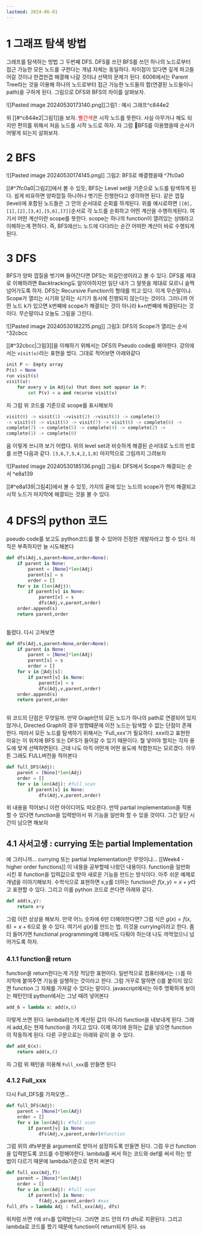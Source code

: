 ```yaml
---
lastmod: 2024-06-01
---
```

# 1 그래프 탐색 방법
그래프를 탐색하는 방법 그 두번째 DFS. DFS를 쓰던 BFS를 쓰던 하나의 노드로부터 접근 가능한 모든 노드를 구한다는 개념 자체는 동일하다. 차이점이 있다면 깊게 파고들어갈 것이냐 한겹한겹 해결해 나갈 것이냐 선택의 문제가 된다. 6006에서는 Parent Tree라는 것을 이용해 하나의 노드로부터 접근 가능한 노드들의 합(연결된 노드들이니 path)을 구하게 된다. 그림으로 DFS와 BFS의 차이를 살펴보자.

![[Pasted image 20240530173140.png]]그림1 : 예시 그래프^c844e2

위 [[#^c844e2|그림1]]을 보자. <a style="color:red">빨간색</a>은 시작 노드를 뜻한다. 사실 아무거나 해도 되지만 편의를 위해서 처음 노드를 시작 노드로 하자. 자 그럼 BFS를 이용했을때 순서가 어떻게 되는지 살펴보자. 

# 2 BFS

![[Pasted image 20240530174145.png]]
그림2: BFS로 해결했을때 ^7fc0a0

[[#^7fc0a0|그림2]]에서 볼 수 있듯, BFS는 Level set을 기준으로 노드를 탐색하게 된다. 쉽게 비유하면 양파껍질 하나하나 벗기든 진행한다고 생각하면 된다. 같은 껍질(level)에 포함된 노드들은 그 안의 순서대로 순회를 하게된다. 위를 예시로하면 `[[0],[1],[2],[3,4],[5,6],[7]]`순서로 각 노드를 순회하고 어떤 계산을 수행하게된다. 여기서 어떤 계산이란 scope를 뜻한다. scope는 하나의 function이 열려있는 상태라고 이해하는게 편하다. 즉, BFS에선느 노드에 다다라는 순간 어떠한 계산이 바로 수행되게 된다. 

# 3 DFS
BFS가 양파 껍질을 벗기며 들어간다면 DFS는 외길인생이라고 볼 수 있다. DFS를 제대로 이해하려면 Backtracking도 알아야하지만 일단 내가 그 말뜻을 제대로 모르니 슬쩍 넘어가도록 하자. DFS는 Recursive Function의 형태를 띄고 있다. 이게 무슨말이냐. Scope가 열리는 시기와 닫히는 시기가 동시에 진행되지 않는다는 것이다. 그러니까 어떤 노드 k가 있으면 k번째에 scope가 해결되는 것이 아니라 k+n번째에 해결된다는 것이다. 무슨말이냐 오늘도 그림을 그린다.

![[Pasted image 20240530182215.png]]
그림3: DFS의 Scope가 열리는 순서 ^32cbcc

[[#^32cbcc|그림3]]을 이해하기 위해서는 DFS의 Pseudo code를 봐야한다. 강의에서는 `visit(u)`라는 표현을 썼다. 그대로 적어보면 아래와같다
```python
init P <- Empty array
P(s) = None
run visit(s)
visit(u):
	for every v in Adj(u) that does not appear in P:
		set P(v) = u and recurse visit(v)
```

자 그럼 위 코드를 기준으로 scope를 표시해보자
```python
visit(0) -> visit(1) ->visit(2) ->visit(3) -> complete(3) 
-> visit(4) -> visit(5) -> visit(7) -> visit(6) -> complete(6) ->
complete(7) -> complete(5) -> complete(4) -> complete(2) ->
complete(1) -> complete(0)
```

음 이렇게 쓰니까 보기 어렵다. 위의 level set과 비슷하게 해결된 순서대로 노드의 번호를 쓰면 다음과 같다. `[3,6,7,5,4,2,1,0]` 마지막으로 그림까지 그려보자

![[Pasted image 20240530185136.png]]
그림4: DFS에서 Scope가 해결되는 순서 ^e8a139

[[#^e8a139|그림4]]에서 볼 수 있듯, 가지의 끝에 있는 노드의 scope가 먼저 해결되고 시작 노드가 마지막에 해결되는 것을 볼  수 있다.

# 4 DFS의 python 코드
pseudo code를 보고도 python코드를 짤 수 있어야 진정한 개발자라고 할 수 있다. 아직은 부족하지만 늘 시도해본다

```python
def dfs(Adj,s,parent=None,order=None):
	if parent is None:
		parent = [None]*len(Adj)
		parent[s] = s
		order = []
	for v in (len(Adj)):
		if parent[v] is None:
			parent[v] = s
			dfs(Adj,v,parent,order)
	order.append(s)
	return parent,order
		
```

틀렸다. 다시 고쳐보면
```python
def dfs(Adj,s,parent=None,order=None):
	if parent is None:
		parent = [None]*len(Adj)
		parent[s] = s
		order = []
	for v in Adj[s]:
		if parent[v] is None:
			parent[v] = s
			dfs(Adj,v,parent,order)
	order.append(s)
	return parent,order
		
```

위 코드의 단점은 무엇일까. 만약 Graph안의 모든 노드가 하나의 path로 연결되어 있지 않거나, Directed Graph의 경우 방향떄문에 이전 노드는 탐색할 수 없는 단점이 존재한다. 따라서 모든 노드를 탐색하기 위해서는 'Full_xxx'가 필요하다. xxx라고 표현한 이유는 이 위치에 BFS 또는 DFS가 들어갈 수 있기 때문이다. 뭘 넣어야 할지는 각자 용도에 맞게 선택하면된다. 근데 나도 아직 어떤게 어떤 용도에 적합한지는 모르겠다. 아무튼 그래도 FULL버전을 적어본다


```python
def full_DFS(Adj):
	parent = [None]*len(Adj)
	order = []
	for v in len(Adj): #full scan
		if parent[v] is None:
			dfs(Adj,v,parent,order)
```

위 내용을 적어보니 이런 아이디어도 떠오른다. 만약 partial implementation을 적용할 수 있다면 function을 입력받아서 위 기능을 일반화 할 수 있을 것이다. 그건 일단 시간이 남으면 해보자

## 4.1 사서고생 : currying 또는 partial Implementation

에 그러니까... currying 또는 partial Implementation은 무엇이냐... [[Week4 - higher order functions]] 이 내용을 공부할때 나왔던 내용이다. function을 일반화 시킨 후 function을 입력값으로 받아 새로운 기능을 만드는 방식이다. 아주 쉬운 예제로 개념을 이야기해보자. 
수학식으로 표현하면 x,y를 더하는 function은 $f(x,y) = x+y$라고 표현할 수 있다. 그리고 이를 python 코드로 쓴다면 아래와 같다.
```python
def add(x,y):
	return x+y
```

그럼 이런 상상을 해보자. 만약 어느 숫자에 6만 더해야한다면? 그럼 식은 $g(x)=f(x,6)=x+6$으로 쓸 수 있다. 여기서 $g(x)$를 만드는 법. 이것을 currying이라고 한다. 좀더 들어가면 functional programming에 대해서도 다뤄야 하는데 나도 까먹었으니 넘어가도록 하자.

### 4.1.1 function을 return
function을 return한다는게 가장 적당한 표현이다. 일반적으로 컴퓨터에서는 `()`를 마지막에 붙여주면 기능을 실행하는 것이라고 한다. 그럼 거꾸로 말하면 ()를 붙이지 않으면 function 그 자체를 가져갈 수 있다는 말이다. javascript에서는 아주 명확하게 보이는 패턴인데 python에서는 그냥 때려 넣어본다

```python
add_6 = lambda x: add(x,6)
```
이렇게 쓰면 된다. lambda라는게 계산된 값이 아니라 function을 내보내게 된다. 그래서 add_6는 현재 function을 가지고 있다. 이제 여기에 원하는 값을 넣으면 function이 작동하게 된다. 다른 구문으로는 아래와 같이 쓸 수 있다.

```python
def add_6(x):
	return add(x,6)
```
자 그럼 위 패턴을 이용해 `Full_xxx`를 만들면 된다

### 4.1.2 Full_xxx

다시 Full_DFS를 가져오면...
```python
def full_DFS(Adj):
	parent = [None]*len(Adj)
	order = []
	for v in len(Adj): #full scan
		if parent[v] is None:
			dfs(Adj,v,parent,order)#function
```

그럼 위의 dfs부분을 argument로 받아서 설정하도록 만들면 된다. 그럼 우선 function을 입력받도록 코드를 수정해야한다. lambda를 써서 하는 코드와 def를 써서 하는 방법이 다르기 때문에 lambda기준으로 먼저 써본다

```python
def full_xxx(Adj,f):
	parent = [None]*len(Adj)
	order = []
	for v in len(Adj): #full scan
		if parent[v] is None:
			f(Adj,v,parent,order) #xxx
full_dfs = lambda Adj : full_xxx(Adj, dfs)

```

위처럼 쓰면 `f`에 `dfs`를 입력받는다. 그러면 코드 안의 f가 dfs로 치환된다. 그리고 lambda로 코드를 짰기 때문에 function이 return되게 된다. ss